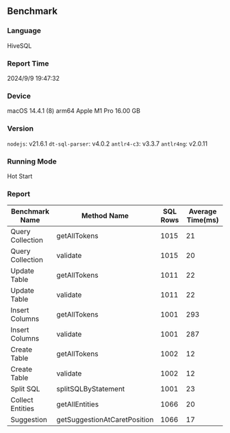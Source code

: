 ## Benchmark

### Language
HiveSQL

### Report Time
2024/9/9 19:47:32

### Device
macOS 14.4.1
(8) arm64 Apple M1 Pro
16.00 GB

### Version
`nodejs`: v21.6.1
`dt-sql-parser`: v4.0.2
`antlr4-c3`: v3.3.7
`antlr4ng`: v2.0.11

### Running Mode
Hot Start

### Report
| Benchmark Name |         Method Name        |SQL Rows|Average Time(ms)| 
|----------------|----------------------------|--------|----------------| 
|Query Collection|        getAllTokens        |  1015  |       21       | 
|Query Collection|          validate          |  1015  |       20       | 
|  Update Table  |        getAllTokens        |  1011  |       22       | 
|  Update Table  |          validate          |  1011  |       22       | 
| Insert Columns |        getAllTokens        |  1001  |       293      | 
| Insert Columns |          validate          |  1001  |       287      | 
|  Create Table  |        getAllTokens        |  1002  |       12       | 
|  Create Table  |          validate          |  1002  |       12       | 
|    Split SQL   |     splitSQLByStatement    |  1001  |       23       | 
|Collect Entities|       getAllEntities       |  1066  |       20       | 
|   Suggestion   |getSuggestionAtCaretPosition|  1066  |       17       | 



